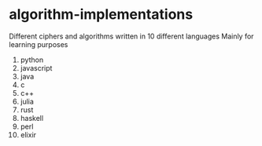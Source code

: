# algorithm-implementations
Different ciphers and algorithms written in 10 different languages Mainly for learning purposes

1. python
2. javascript
3. java
4. c
5. c++
6. julia
7. rust
8. haskell
9. perl
10. elixir
